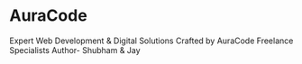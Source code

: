 # AuraCode
Expert Web Development &amp; Digital Solutions Crafted by AuraCode Freelance Specialists
Author- Shubham & Jay
